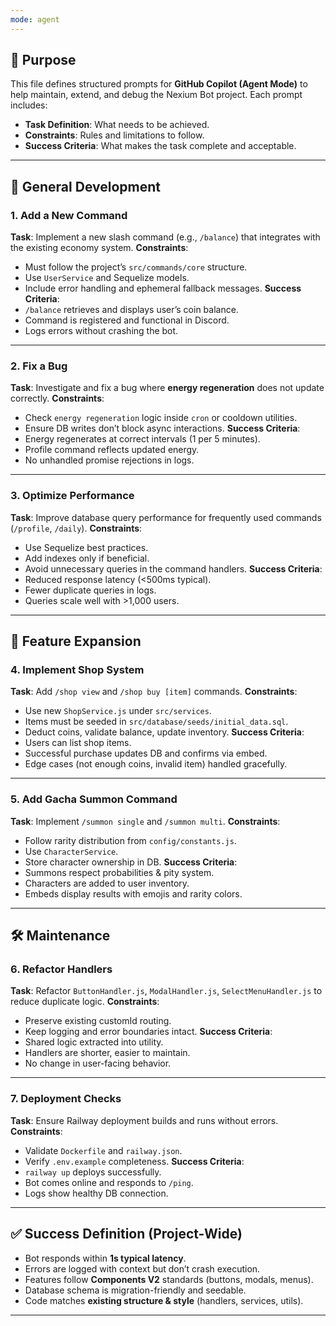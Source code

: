 ```yaml
---
mode: agent
---
```


## 🎯 Purpose

This file defines structured prompts for **GitHub Copilot (Agent Mode)** to help maintain, extend, and debug the Nexium Bot project. Each prompt includes:

* **Task Definition**: What needs to be achieved.
* **Constraints**: Rules and limitations to follow.
* **Success Criteria**: What makes the task complete and acceptable.

---

## 🔧 General Development

### 1. Add a New Command

**Task**: Implement a new slash command (e.g., `/balance`) that integrates with the existing economy system.
**Constraints**:

* Must follow the project’s `src/commands/core` structure.
* Use `UserService` and Sequelize models.
* Include error handling and ephemeral fallback messages.
  **Success Criteria**:
* `/balance` retrieves and displays user’s coin balance.
* Command is registered and functional in Discord.
* Logs errors without crashing the bot.

---

### 2. Fix a Bug

**Task**: Investigate and fix a bug where **energy regeneration** does not update correctly.
**Constraints**:

* Check `energy regeneration` logic inside `cron` or cooldown utilities.
* Ensure DB writes don’t block async interactions.
  **Success Criteria**:
* Energy regenerates at correct intervals (1 per 5 minutes).
* Profile command reflects updated energy.
* No unhandled promise rejections in logs.

---

### 3. Optimize Performance

**Task**: Improve database query performance for frequently used commands (`/profile`, `/daily`).
**Constraints**:

* Use Sequelize best practices.
* Add indexes only if beneficial.
* Avoid unnecessary queries in the command handlers.
  **Success Criteria**:
* Reduced response latency (<500ms typical).
* Fewer duplicate queries in logs.
* Queries scale well with >1,000 users.

---

## 🎨 Feature Expansion

### 4. Implement Shop System

**Task**: Add `/shop view` and `/shop buy [item]` commands.
**Constraints**:

* Use new `ShopService.js` under `src/services`.
* Items must be seeded in `src/database/seeds/initial_data.sql`.
* Deduct coins, validate balance, update inventory.
  **Success Criteria**:
* Users can list shop items.
* Successful purchase updates DB and confirms via embed.
* Edge cases (not enough coins, invalid item) handled gracefully.

---

### 5. Add Gacha Summon Command

**Task**: Implement `/summon single` and `/summon multi`.
**Constraints**:

* Follow rarity distribution from `config/constants.js`.
* Use `CharacterService`.
* Store character ownership in DB.
  **Success Criteria**:
* Summons respect probabilities & pity system.
* Characters are added to user inventory.
* Embeds display results with emojis and rarity colors.

---

## 🛠 Maintenance

### 6. Refactor Handlers

**Task**: Refactor `ButtonHandler.js`, `ModalHandler.js`, `SelectMenuHandler.js` to reduce duplicate logic.
**Constraints**:

* Preserve existing customId routing.
* Keep logging and error boundaries intact.
  **Success Criteria**:
* Shared logic extracted into utility.
* Handlers are shorter, easier to maintain.
* No change in user-facing behavior.

---

### 7. Deployment Checks

**Task**: Ensure Railway deployment builds and runs without errors.
**Constraints**:

* Validate `Dockerfile` and `railway.json`.
* Verify `.env.example` completeness.
  **Success Criteria**:
* `railway up` deploys successfully.
* Bot comes online and responds to `/ping`.
* Logs show healthy DB connection.

---

## ✅ Success Definition (Project-Wide)

* Bot responds within **1s typical latency**.
* Errors are logged with context but don’t crash execution.
* Features follow **Components V2** standards (buttons, modals, menus).
* Database schema is migration-friendly and seedable.
* Code matches **existing structure & style** (handlers, services, utils).

---

